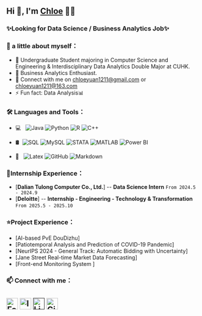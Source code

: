 ## Hi 👋, I'm [Chloe](https://github.com/ChloeYuan1211) 👨‍💻
### **✨Looking for Data Science / Business Analytics Job✨** 

### **👧 a little about myself**：
- 📖 Undergraduate Student majoring in Computer Science and Engineering & Interdisciplinary Data Analytics Double Major at CUHK.
- 🌟 Business Analytics Enthusiast.
- 💬 Connect with me on [chloeyuan1211@gmail.com](mailto:chloyuan1211@gmail.com) or [chloeyuan1211@163.com](mailto:chloyuan1211@163.com)
- ⚡ Fun fact: Data Analysis📊

### **🛠 Languages and Tools**：

- 💻 &#160; ![Java](https://img.shields.io/badge/-Java-333333?style=flat&logo=Java&logoColor=007396)
  ![Python](https://img.shields.io/badge/-Python-black?style=flat-square&logo=Python)
  ![R](https://img.shields.io/badge/-R-black?style=flat-square&logo=R)
  ![C++](https://img.shields.io/badge/-C++-black?style=flat-square&logo=c%2B%2B&logoColor=blue)
  <!--
  ![Linux](https://img.shields.io/badge/-Linux-333333?style=flat&logo=Linux&logoColor=FCC624)
  ![QT](http://img.shields.io/badge/-QT-black?style=flat-square&logo=qt)
  ![JavaScript](http://img.shields.io/badge/-JavaScript-black?style=flat-square&logo=JavaScript)
  -->

- 🛢 &#160;![SQL](https://img.shields.io/badge/-SQL-000000?style=flat&logo=postgresql)
  ![MySQL](https://img.shields.io/badge/-MySQL-333333?style=flat&logo=mysql)
  ![STATA](https://img.shields.io/badge/-STATA-333333?style=flat&logo=stata)
  ![MATLAB](https://img.shields.io/badge/-MATLAB-333333?style=flat&logo=MATLAB)
  ![Power BI](https://img.shields.io/badge/-PowerBI-333333?style=flat&logo=PowerBI)
- 🔧 &#160; ![Latex](https://img.shields.io/badge/-Latex-333333?style=flat&logo=latex)
  ![GitHub](https://img.shields.io/badge/-GitHub-333333?style=flat&logo=github)
  ![Markdown](https://img.shields.io/badge/-Markdown-333333?style=flat&logo=markdown)

### **🌱Internship Experience**：
- [**Dalian Tulong Computer Co., Ltd.**] -- **Data Science Intern**  `From 2024.5 - 2024.9`
- [**Deloitte**] -- **Internship - Engineering - Technology & Transformation**  `From 2025.5 - 2025.10`

### **⭐Project Experience**：
- [AI-based PvE DouDizhu]
- [Patiotemporal Analysis and Prediction of COVID-19 Pandemic]
- [NeurIPS 2024 - General Track: Automatic Bidding with Uncertainty]
- [Jane Street Real-time Market Data Forecasting]
- [Front-end Monitoring System  ]

### **📫 Connect with me**：

####

<a href="https://www.facebook.com/profile.php?id=61555240863832" target="_blank"><img src="https://raw.githubusercontent.com/arturssmirnovs/arturssmirnovs/master/fb.png" alt="Facebook" width="30"></a>
<a href="https://www.instagram.com/chloeyuan1211/" target="_blank"><img src="https://raw.githubusercontent.com/arturssmirnovs/arturssmirnovs/master/ig.png" alt="Instagram" width="30"></a>
<a href=" " target="_blank"><img src="https://raw.githubusercontent.com/arturssmirnovs/arturssmirnovs/master/in.png" alt="LinkedIn" width="30"></a>
<a href="https://github.com/ChloeYuan1211" target="_blank"><img src="https://raw.githubusercontent.com/arturssmirnovs/arturssmirnovs/master/git.png" alt="GitHub" width="30"></a>
-

